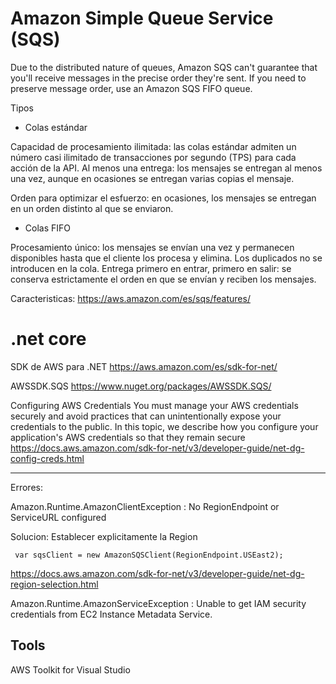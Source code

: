 # Amazon Simple Queue Service (SQS)

Due to the distributed nature of queues, Amazon SQS can't guarantee that you'll receive messages in the precise order they're sent. If you need to preserve message order, use an Amazon SQS FIFO queue. 

Tipos
- Colas estándar

Capacidad de procesamiento ilimitada: las colas estándar admiten un número casi ilimitado de transacciones por segundo (TPS) para cada acción de la API.
Al menos una entrega: los mensajes se entregan al menos una vez, aunque en ocasiones se entregan varias copias el mensaje.

Orden para optimizar el esfuerzo: en ocasiones, los mensajes se entregan en un orden distinto al que se enviaron.


- Colas FIFO

Procesamiento único: los mensajes se envían una vez y permanecen disponibles hasta que el cliente los procesa y elimina. Los duplicados no se introducen en la cola.
Entrega primero en entrar, primero en salir: se conserva estrictamente el orden en que se envían y reciben los mensajes.




Caracteristicas:
https://aws.amazon.com/es/sqs/features/

# .net core 

SDK de AWS para .NET
https://aws.amazon.com/es/sdk-for-net/


AWSSDK.SQS
https://www.nuget.org/packages/AWSSDK.SQS/


Configuring AWS Credentials
You must manage your AWS credentials securely and avoid practices that can unintentionally expose your credentials to the public. In this topic, we describe how you configure your application's AWS credentials so that they remain secure
https://docs.aws.amazon.com/sdk-for-net/v3/developer-guide/net-dg-config-creds.html


----------------
Errores:

Amazon.Runtime.AmazonClientException : No RegionEndpoint or ServiceURL configured

Solucion:
Establecer explicitamente la Region
```
 var sqsClient = new AmazonSQSClient(RegionEndpoint.USEast2);
```

https://docs.aws.amazon.com/sdk-for-net/v3/developer-guide/net-dg-region-selection.html


Amazon.Runtime.AmazonServiceException : Unable to get IAM security credentials from EC2 Instance Metadata Service.


## Tools

AWS Toolkit for Visual Studio

